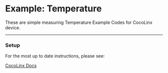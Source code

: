  # Example: Temperature

These are simple measuring Temperature Example Codes for CocoLinx device.

-----
### Setup
For the most up to date instructions, please see:

[CocoLinx Docs]()




